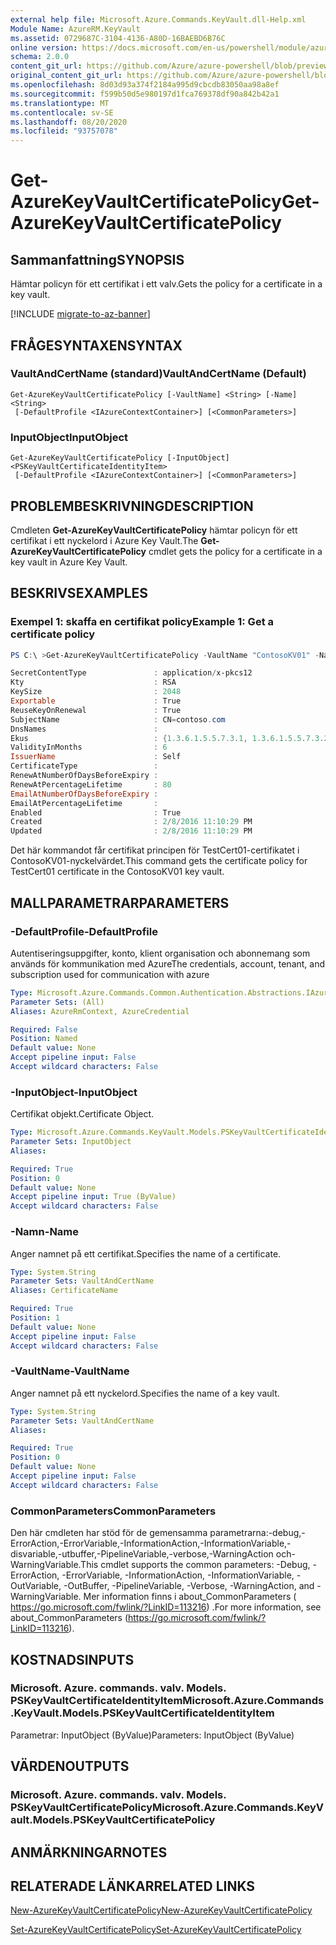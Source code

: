 ```yaml
---
external help file: Microsoft.Azure.Commands.KeyVault.dll-Help.xml
Module Name: AzureRM.KeyVault
ms.assetid: 0729687C-3104-4136-A80D-16BAEBD6B76C
online version: https://docs.microsoft.com/en-us/powershell/module/azurerm.keyvault/get-azurekeyvaultcertificatepolicy
schema: 2.0.0
content_git_url: https://github.com/Azure/azure-powershell/blob/preview/src/ResourceManager/KeyVault/Commands.KeyVault/help/Get-AzureKeyVaultCertificatePolicy.md
original_content_git_url: https://github.com/Azure/azure-powershell/blob/preview/src/ResourceManager/KeyVault/Commands.KeyVault/help/Get-AzureKeyVaultCertificatePolicy.md
ms.openlocfilehash: 8d03d93a374f2184a995d9cbcdb83050aa98a8ef
ms.sourcegitcommit: f599b50d5e980197d1fca769378df90a842b42a1
ms.translationtype: MT
ms.contentlocale: sv-SE
ms.lasthandoff: 08/20/2020
ms.locfileid: "93757078"
---
```

# <span data-ttu-id="13f45-101">Get-AzureKeyVaultCertificatePolicy</span><span class="sxs-lookup"><span data-stu-id="13f45-101">Get-AzureKeyVaultCertificatePolicy</span></span>

## <span data-ttu-id="13f45-102">Sammanfattning</span><span class="sxs-lookup"><span data-stu-id="13f45-102">SYNOPSIS</span></span>
<span data-ttu-id="13f45-103">Hämtar policyn för ett certifikat i ett valv.</span><span class="sxs-lookup"><span data-stu-id="13f45-103">Gets the policy for a certificate in a key vault.</span></span>

[!INCLUDE [migrate-to-az-banner](../../includes/migrate-to-az-banner.md)]

## <span data-ttu-id="13f45-104">FRÅGESYNTAXEN</span><span class="sxs-lookup"><span data-stu-id="13f45-104">SYNTAX</span></span>

### <span data-ttu-id="13f45-105">VaultAndCertName (standard)</span><span class="sxs-lookup"><span data-stu-id="13f45-105">VaultAndCertName (Default)</span></span>
```
Get-AzureKeyVaultCertificatePolicy [-VaultName] <String> [-Name] <String>
 [-DefaultProfile <IAzureContextContainer>] [<CommonParameters>]
```

### <span data-ttu-id="13f45-106">InputObject</span><span class="sxs-lookup"><span data-stu-id="13f45-106">InputObject</span></span>
```
Get-AzureKeyVaultCertificatePolicy [-InputObject] <PSKeyVaultCertificateIdentityItem>
 [-DefaultProfile <IAzureContextContainer>] [<CommonParameters>]
```

## <span data-ttu-id="13f45-107">PROBLEMBESKRIVNING</span><span class="sxs-lookup"><span data-stu-id="13f45-107">DESCRIPTION</span></span>
<span data-ttu-id="13f45-108">Cmdleten **Get-AzureKeyVaultCertificatePolicy** hämtar policyn för ett certifikat i ett nyckelord i Azure Key Vault.</span><span class="sxs-lookup"><span data-stu-id="13f45-108">The **Get-AzureKeyVaultCertificatePolicy** cmdlet gets the policy for a certificate in a key vault in Azure Key Vault.</span></span>

## <span data-ttu-id="13f45-109">BESKRIVS</span><span class="sxs-lookup"><span data-stu-id="13f45-109">EXAMPLES</span></span>

### <span data-ttu-id="13f45-110">Exempel 1: skaffa en certifikat policy</span><span class="sxs-lookup"><span data-stu-id="13f45-110">Example 1: Get a certificate policy</span></span>
```powershell
PS C:\ >Get-AzureKeyVaultCertificatePolicy -VaultName "ContosoKV01" -Name "TestCert01"

SecretContentType               : application/x-pkcs12
Kty                             : RSA
KeySize                         : 2048
Exportable                      : True
ReuseKeyOnRenewal               : True
SubjectName                     : CN=contoso.com
DnsNames                        : 
Ekus                            : {1.3.6.1.5.5.7.3.1, 1.3.6.1.5.5.7.3.2}
ValidityInMonths                : 6
IssuerName                      : Self
CertificateType                 :
RenewAtNumberOfDaysBeforeExpiry : 
RenewAtPercentageLifetime       : 80
EmailAtNumberOfDaysBeforeExpiry :
EmailAtPercentageLifetime       :
Enabled                         : True
Created                         : 2/8/2016 11:10:29 PM
Updated                         : 2/8/2016 11:10:29 PM
```

<span data-ttu-id="13f45-111">Det här kommandot får certifikat principen för TestCert01-certifikatet i ContosoKV01-nyckelvärdet.</span><span class="sxs-lookup"><span data-stu-id="13f45-111">This command gets the certificate policy for TestCert01 certificate in the ContosoKV01 key vault.</span></span>

## <span data-ttu-id="13f45-112">MALLPARAMETRAR</span><span class="sxs-lookup"><span data-stu-id="13f45-112">PARAMETERS</span></span>

### <span data-ttu-id="13f45-113">-DefaultProfile</span><span class="sxs-lookup"><span data-stu-id="13f45-113">-DefaultProfile</span></span>
<span data-ttu-id="13f45-114">Autentiseringsuppgifter, konto, klient organisation och abonnemang som används för kommunikation med Azure</span><span class="sxs-lookup"><span data-stu-id="13f45-114">The credentials, account, tenant, and subscription used for communication with azure</span></span>

```yaml
Type: Microsoft.Azure.Commands.Common.Authentication.Abstractions.IAzureContextContainer
Parameter Sets: (All)
Aliases: AzureRmContext, AzureCredential

Required: False
Position: Named
Default value: None
Accept pipeline input: False
Accept wildcard characters: False
```

### <span data-ttu-id="13f45-115">-InputObject</span><span class="sxs-lookup"><span data-stu-id="13f45-115">-InputObject</span></span>
<span data-ttu-id="13f45-116">Certifikat objekt.</span><span class="sxs-lookup"><span data-stu-id="13f45-116">Certificate Object.</span></span>

```yaml
Type: Microsoft.Azure.Commands.KeyVault.Models.PSKeyVaultCertificateIdentityItem
Parameter Sets: InputObject
Aliases:

Required: True
Position: 0
Default value: None
Accept pipeline input: True (ByValue)
Accept wildcard characters: False
```

### <span data-ttu-id="13f45-117">-Namn</span><span class="sxs-lookup"><span data-stu-id="13f45-117">-Name</span></span>
<span data-ttu-id="13f45-118">Anger namnet på ett certifikat.</span><span class="sxs-lookup"><span data-stu-id="13f45-118">Specifies the name of a certificate.</span></span>

```yaml
Type: System.String
Parameter Sets: VaultAndCertName
Aliases: CertificateName

Required: True
Position: 1
Default value: None
Accept pipeline input: False
Accept wildcard characters: False
```

### <span data-ttu-id="13f45-119">-VaultName</span><span class="sxs-lookup"><span data-stu-id="13f45-119">-VaultName</span></span>
<span data-ttu-id="13f45-120">Anger namnet på ett nyckelord.</span><span class="sxs-lookup"><span data-stu-id="13f45-120">Specifies the name of a key vault.</span></span>

```yaml
Type: System.String
Parameter Sets: VaultAndCertName
Aliases:

Required: True
Position: 0
Default value: None
Accept pipeline input: False
Accept wildcard characters: False
```

### <span data-ttu-id="13f45-121">CommonParameters</span><span class="sxs-lookup"><span data-stu-id="13f45-121">CommonParameters</span></span>
<span data-ttu-id="13f45-122">Den här cmdleten har stöd för de gemensamma parametrarna:-debug,-ErrorAction,-ErrorVariable,-InformationAction,-InformationVariable,-disvariable,-utbuffer,-PipelineVariable,-verbose,-WarningAction och-WarningVariable.</span><span class="sxs-lookup"><span data-stu-id="13f45-122">This cmdlet supports the common parameters: -Debug, -ErrorAction, -ErrorVariable, -InformationAction, -InformationVariable, -OutVariable, -OutBuffer, -PipelineVariable, -Verbose, -WarningAction, and -WarningVariable.</span></span> <span data-ttu-id="13f45-123">Mer information finns i about_CommonParameters ( https://go.microsoft.com/fwlink/?LinkID=113216) .</span><span class="sxs-lookup"><span data-stu-id="13f45-123">For more information, see about_CommonParameters (https://go.microsoft.com/fwlink/?LinkID=113216).</span></span>

## <span data-ttu-id="13f45-124">KOSTNADS</span><span class="sxs-lookup"><span data-stu-id="13f45-124">INPUTS</span></span>

### <span data-ttu-id="13f45-125">Microsoft. Azure. commands. valv. Models. PSKeyVaultCertificateIdentityItem</span><span class="sxs-lookup"><span data-stu-id="13f45-125">Microsoft.Azure.Commands.KeyVault.Models.PSKeyVaultCertificateIdentityItem</span></span>
<span data-ttu-id="13f45-126">Parametrar: InputObject (ByValue)</span><span class="sxs-lookup"><span data-stu-id="13f45-126">Parameters: InputObject (ByValue)</span></span>

## <span data-ttu-id="13f45-127">VÄRDEN</span><span class="sxs-lookup"><span data-stu-id="13f45-127">OUTPUTS</span></span>

### <span data-ttu-id="13f45-128">Microsoft. Azure. commands. valv. Models. PSKeyVaultCertificatePolicy</span><span class="sxs-lookup"><span data-stu-id="13f45-128">Microsoft.Azure.Commands.KeyVault.Models.PSKeyVaultCertificatePolicy</span></span>

## <span data-ttu-id="13f45-129">ANMÄRKNINGAR</span><span class="sxs-lookup"><span data-stu-id="13f45-129">NOTES</span></span>

## <span data-ttu-id="13f45-130">RELATERADE LÄNKAR</span><span class="sxs-lookup"><span data-stu-id="13f45-130">RELATED LINKS</span></span>

[<span data-ttu-id="13f45-131">New-AzureKeyVaultCertificatePolicy</span><span class="sxs-lookup"><span data-stu-id="13f45-131">New-AzureKeyVaultCertificatePolicy</span></span>](./New-AzureKeyVaultCertificatePolicy.md)

[<span data-ttu-id="13f45-132">Set-AzureKeyVaultCertificatePolicy</span><span class="sxs-lookup"><span data-stu-id="13f45-132">Set-AzureKeyVaultCertificatePolicy</span></span>](./Set-AzureKeyVaultCertificatePolicy.md)

